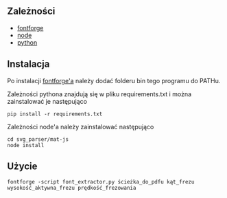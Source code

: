 ## Zależności
- [fontforge](https://fontforge.org/en-US/downloads/)
- [node](https://nodejs.org/en/download/)
- [python](https://www.python.org/downloads/)

## Instalacja
Po instalacji [fontforge'a](https://fontforge.org/en-US/downloads/) należy dodać folderu bin tego programu do PATHu.

Zależności pythona znajdują się w pliku requirements.txt i można zainstalować je następująco
```
pip install -r requirements.txt
```

Zależności node'a należy zainstalować następująco
```
cd svg_parser/mat-js
node install
```

## Użycie
```
fontforge -script font_extractor.py ścieżka_do_pdfu kąt_frezu wysokość_aktywna_frezu prędkość_frezowania
```
